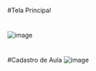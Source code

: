 #Tela Principal
#
![image](https://github.com/silvioflorentino/appCurso/assets/28194425/57880e15-d3b9-4f5b-b076-b8fcc7f3b4cb)
#
#
#Cadastro de Aula
![image](https://github.com/silvioflorentino/appCurso/assets/28194425/4c0f4c29-e881-4bcd-b7dc-d21629892880)






